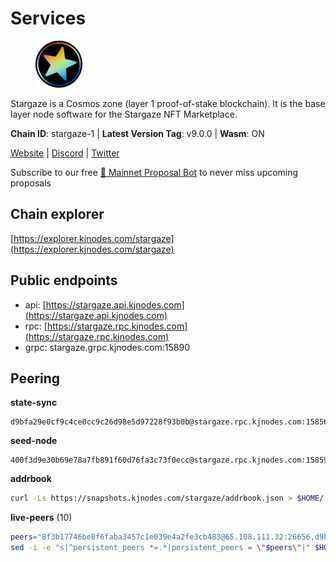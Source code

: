 # Services

<figure><img src="https://raw.githubusercontent.com/kj89/cosmos-images/main/logos/stargaze.png" alt=""><figcaption></figcaption></figure>

Stargaze is a Cosmos zone (layer 1 proof-of-stake blockchain).  It is the base layer node software for the Stargaze NFT Marketplace.

**Chain ID**: stargaze-1 | **Latest Version Tag**: v9.0.0 | **Wasm**: ON

[Website](https://www.stargaze.zone) | [Discord](https://discord.gg/stargaze) | [Twitter](https://twitter.com/stargazezone)



Subscribe to our free [🤖 Mainnet Proposal Bot](https://t.me/kjnodes_proposal_bot) to never miss upcoming proposals


## Chain explorer
[https://explorer.kjnodes.com/stargaze](https://explorer.kjnodes.com/stargaze)

## Public endpoints

* api: [https://stargaze.api.kjnodes.com](https://stargaze.api.kjnodes.com)
* rpc: [https://stargaze.rpc.kjnodes.com](https://stargaze.rpc.kjnodes.com)
* grpc: stargaze.grpc.kjnodes.com:15890

## Peering

**state-sync**

```text
d9bfa29e0cf9c4ce0cc9c26d98e5d97228f93b0b@stargaze.rpc.kjnodes.com:15856
```

**seed-node**

```text
400f3d9e30b69e78a7fb891f60d76fa3c73f0ecc@stargaze.rpc.kjnodes.com:15859
```

**addrbook**
```bash
curl -Ls https://snapshots.kjnodes.com/stargaze/addrbook.json > $HOME/.starsd/config/addrbook.json
```

**live-peers** (10)
```bash
peers="8f3b17746be8f6faba3457c1e039e4a2fe3cb483@65.108.111.32:26656,d9bfa29e0cf9c4ce0cc9c26d98e5d97228f93b0b@65.109.88.38:15856,a7d96dc929824613315dcc1c90fee119f28cc51f@134.65.193.104:26656,b212d5740b2e11e54f56b072dc13b6134650cfb5@134.65.193.223:26656,22a5266cb18ea209d3725e561bd9d2d27ee81d50@195.3.223.96:26656,e1b058e5cfa2b836ddaa496b10911da62dcf182e@23.88.21.235:26656,c124ce0b508e8b9ed1c5b6957f362225659b5343@169.155.45.253:26656,c5ca72ea2b6d098ccfa7fc8b9c994fe4db854e2f@162.55.5.230:26656,b1ddf96ff6db5cfe77fa9c88dc2925f4525d0a02@141.94.141.144:56656,d9307d7d7e219461ab9c333104780181b6933e74@89.58.50.116:26656"
sed -i -e "s|^persistent_peers *=.*|persistent_peers = \"$peers\"|" $HOME/.starsd/config/config.toml
```
